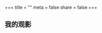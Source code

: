 +++
title = ""
meta = false
share = false
+++

<div class="content">
    <div class="post">
    <h2 class="post-title">我的观影</h2>
    <div class="post-content"></div>
    </div>
    <link rel="stylesheet" href="https://cdn.jsdelivr.net/gh/iMuFeng/bmdb@1.8.0/dist/Bmdb.min.css">
    <script type="text/javascript" src='https://cdn.jsdelivr.net/npm/jquery@3/dist/jquery.min.js'></script>
    <script type="text/javascript" src='https://cdn.jsdelivr.net/gh/iMuFeng/bmdb@1.8.0/dist/Bmdb.min.js'></script>
    <script type="text/javascript">
    new Bmdb({
      type: 'movies',
      selector: '.post-content',
      secret: '1mCp83rNfMfYiR21vnSfDwuhlhKgo3TNtl5kMp5vRNc3Im15GKg2usm4Yb0CTmN1',
      noMoreText: '没有更多数据了',
      limit: 30
    })
    </script>
</div>